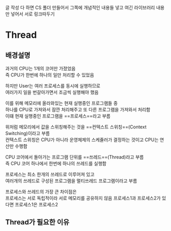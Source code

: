 글 작성 다 하면 CS 폴더 만들어서 그쪽에 개념적인 내용들 넣고
여긴 라이브러리 내용만 넣어서 서로 링크따두기

# Thread

## 배경설명

과거의 CPU는 1개의 코어만 가졌었음  
즉 CPU가 한번에 하나의 일만 처리할 수 있었음  

하지만 User는 여러 프로세스를 동시에 실행하므로  
여러가지 일을 번갈아가면서 조금씩 실행해야 했음  

이를 위해 메모리에 올라와있는 현재 실행중인 프로그램들 중  
하나를 CPU로 가져와서 잠깐 처리해주고 또 다른 프로그램을 가져와서 처리함  
이떄 현재 실행중인 프로그램을 ==프로세스==라고 부름  

위처럼 메모리에서 값을 스위칭해주는 것을 ==컨텍스트 스위칭==(Context Switching)이라고 부름  
컨텍스트 스위칭은 CPU가 아니라 운영체제의 스케쥴러가 결정하는 것이고 CPU는 연산만 수행함  

CPU 코어에서 돌아가는 프로그램 단위를 ==쓰레드==(Thread)라고 부름  
즉 CPU 코어 하나에서 한번에 하나의 쓰레드를 실행함

프로세스는 최소 한개의 쓰레드로 이루어져 있고  
여러개의 쓰레드로 구성된 프로그램을 멀티쓰레드 프로그램이라고 부름  

프로세스와 쓰레드의 가장 큰 차이점은  
프로세스는 서로 독립적이라 서로 메모리를 공유하지 않음
프로세스1과 프로세스2가 있다면 프로세스1은 프로세스2

## Thread가 필요한 이유





